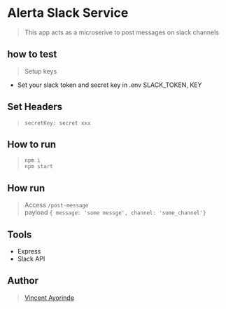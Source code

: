 # Alerta Slack Service
> This app acts as a microserive to post messages on slack channels

## how to test
 > Setup keys <br>
- Set your slack token and secret key in .env SLACK_TOKEN, KEY

## Set Headers
> ```secretKey: secret xxx```

##  How to run
> `npm i` <br>
`npm start`

## How run
> Access `/post-message`  <br>
payload ``` { message: 'some messge', channel: 'some_channel'} ```

## Tools
- Express
- Slack API


## Author
> [Vincent Ayorinde](https://github.com/vincentayorinde)
